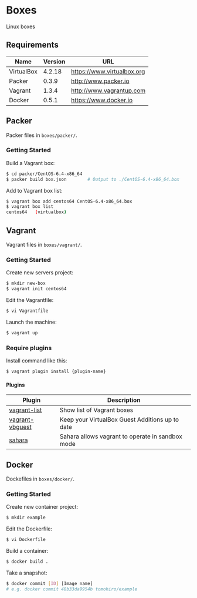 Boxes
================================================================================

Linux boxes


Requirements
--------------------------------------------------------------------------------

Name       | Version  | URL
---------- | -------- | -------------------------------------------------------
VirtualBox | 4.2.18   | https://www.virtualbox.org
Packer     | 0.3.9    | http://www.packer.io
Vagrant    | 1.3.4    | http://www.vagrantup.com
Docker     | 0.5.1    | https://www.docker.io


Packer
--------------------------------------------------------------------------------

Packer files in `boxes/packer/`.

### Getting Started

Build a Vagrant box:

```sh
$ cd packer/CentOS-6.4-x86_64
$ packer build box.json        # Output to ./CentOS-6.4-x86_64.box
```

Add to Vagrant box list:

```sh
$ vagrant box add centos64 CentOS-6.4-x86_64.box
$ vagrant box list
centos64   (virtualbox)
```


Vagrant
--------------------------------------------------------------------------------

Vagrant files in `boxes/vagrant/`.


### Getting Started

Create new servers project:

```sh
$ mkdir new-box
$ vagrant init centos64
```

Edit the Vagrantfile:

```sh
$ vi Vagrantfile
```

Launch the machine:

```sh
$ vagrant up
```

### Require plugins

Install command like this:

```sh
$ vagrant plugin install {plugin-name}
```


#### Plugins

Plugin                    | Description
------------------------- | ---------------------------------------------------
[vagrant-list][]          | Show list of Vagrant boxes
[vagrant-vbguest][]       | Keep your VirtualBox Guest Additions up to date
[sahara][]                | Sahara allows vagrant to operate in sandbox mode


[vagrant-list]:    https://github.com/joshmcarthur/vagrant-list
[vagrant-vbguest]: https://github.com/dotless-de/vagrant-vbguest↩
[sahara]: https://github.com/jedi4ever/sahara


Docker
--------------------------------------------------------------------------------

Dockefiles in `boxes/docker/`.


### Getting Started

Create new container project:

```sh
$ mkdir example
```

Edit the Dockerfile:

```sh
$ vi Dockerfile
```

Build a container:

```sh
$ docker build .
```

Take a snapshot:

```sh
$ docker commit [ID] [Image name]
# e.g. docker commit 48b33da9954b tomohiro/example
```
